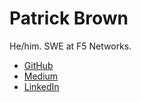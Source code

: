 # Patrick Brown

He/him. SWE at F5 Networks.

* [GitHub](https://github.com/p16n)
* [Medium](https://p16n.medium.com)
* [LinkedIn](https://linkedin.com/in/p16n)